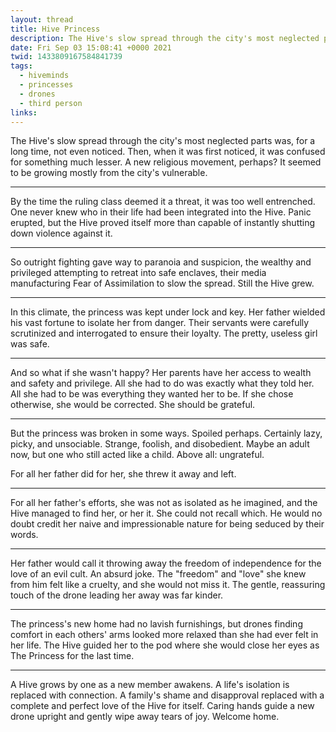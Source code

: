 ```yaml
---
layout: thread
title: Hive Princess
description: The Hive's slow spread through the city's most neglected parts was, for a long time, not even noticed. Then, when it was first noticed, it was confused for something much lesser. A new religious movement, perhaps? It seemed to be growing mostly from the city's vulnerable.
date: Fri Sep 03 15:08:41 +0000 2021
twid: 1433809167584841739
tags:
  - hiveminds
  - princesses
  - drones
  - third person
links:
---
```

<article class="thread">
<section class="tweet">
<p>The Hive's slow spread through the city's most neglected parts was, for a long time, not even noticed. Then, when it was first noticed, it was confused for something much lesser. A new religious movement, perhaps? It seemed to be growing mostly from the city's vulnerable.</p>
</section>
<hr class="tweet_sep">
<section class="tweet">
<p>By the time the ruling class deemed it a threat, it was too well entrenched. One never knew who in their life had been integrated into the Hive. Panic erupted, but the Hive proved itself more than capable of instantly shutting down violence against it.</p>
</section>
<hr class="tweet_sep">
<section class="tweet">
<p>So outright fighting gave way to paranoia and suspicion, the wealthy and privileged attempting to retreat into safe enclaves, their media manufacturing Fear of Assimilation to slow the spread. Still the Hive grew.</p>
</section>
<hr class="tweet_sep">
<section class="tweet">
<p>In this climate, the princess was kept under lock and key. Her father wielded his vast fortune to isolate her from danger. Their servants were carefully scrutinized and interrogated to ensure their loyalty. The pretty, useless girl was safe.</p>
</section>
<hr class="tweet_sep">
<section class="tweet">
<p>And so what if she wasn't happy? Her parents have her access to wealth and safety and privilege. All she had to do was exactly what they told her. All she had to be was everything they wanted her to be. If she chose otherwise, she would be corrected. She should be grateful.</p>
</section>
<hr class="tweet_sep">
<section class="tweet">
<p>But the princess was broken in some ways. Spoiled perhaps. Certainly lazy, picky, and unsociable. Strange, foolish, and disobedient. Maybe an adult now, but one who still acted like a child. Above all: ungrateful.</p>
<p>For all her father did for her, she threw it away and left.</p>
</section>
<hr class="tweet_sep">
<section class="tweet">
<p>For all her father's efforts, she was not as isolated as he imagined, and the Hive managed to find her, or her it. She could not recall which. He would no doubt credit her naive and impressionable nature for being seduced by their words.</p>
</section>
<hr class="tweet_sep">
<section class="tweet">
<p>Her father would call it throwing away the freedom of independence for the love of an evil cult. An absurd joke. The "freedom" and "love" she knew from him felt like a cruelty, and she would not miss it. The gentle, reassuring touch of the drone leading her away was far kinder.</p>
</section>
<hr class="tweet_sep">
<section class="tweet">
<p>The princess's new home had no lavish furnishings, but drones finding comfort in each others' arms looked more relaxed than she had ever felt in her life. The Hive guided her to the pod where she would close her eyes as The Princess for the last time.</p>
</section>
<hr class="tweet_sep">
<section class="tweet">
<p>A Hive grows by one as a new member awakens. A life's isolation is replaced with connection. A family's shame and disapproval replaced with a complete and perfect love of the Hive for itself. Caring hands guide a new drone upright and gently wipe away tears of joy. Welcome home.</p>
</section>
</article>
